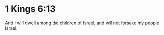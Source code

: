 # 1 Kings 6:13

And I will dwell among the children of Israel, and will not forsake my people Israel.